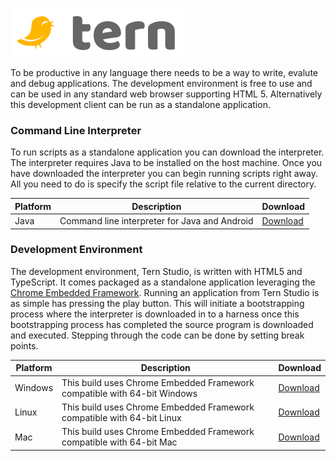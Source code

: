 ![Tern](https://raw.githubusercontent.com/tern-lang/tern-site/master/tern-lang.org/img/logo-small.png)
  
To be productive in any language there needs to be a way to write, evalute and debug applications. The development 
environment is free to use and can be used in any standard web browser supporting HTML 5. Alternatively this 
development client can be run as a standalone application.

### Command Line Interpreter

To run scripts as a standalone application you can download the interpreter. The interpreter requires Java to 
be installed on the host machine. Once you have downloaded the interpreter you can begin running scripts right 
away. All you need to do is specify the script file relative to the current directory.

| Platform      | Description   | Download   |
| ------------- | ------------- | ------ |
| Java      | Command line interpreter for Java and Android  | [Download](http://tern-lang.org/tern.zip)   |

### Development Environment

The development environment, Tern Studio, is written with HTML5 and TypeScript. It comes packaged as a standalone application 
leveraging the [Chrome Embedded Framework](https://en.wikipedia.org/wiki/Chromium_Embedded_Framework). Running an application from Tern Studio is as simple has pressing the 
play button. This will initiate a bootstrapping process where the interpreter is downloaded in to a harness once
this bootstrapping process has completed the source program is downloaded and executed. Stepping through the
code can be done by setting break points.

| Platform      | Description   | Download   |
| ------------- | ------------- | ------ |
| Windows      | This build uses Chrome Embedded Framework compatible with 64-bit Windows  | [Download](http://tern-lang.org/download/ternd-windows.zip)   |
| Linux      | This build uses Chrome Embedded Framework compatible with 64-bit Linux  | [Download](http://tern-lang.org/download/ternd-linux.tar.gz)   |
| Mac      | This build uses Chrome Embedded Framework compatible with 64-bit Mac  | [Download](http://tern-lang.org/download/ternd-mac.zip)   |
